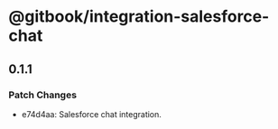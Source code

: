 # @gitbook/integration-salesforce-chat

## 0.1.1

### Patch Changes

- e74d4aa: Salesforce chat integration.
